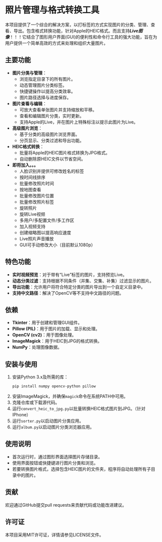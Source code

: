 # 照片管理与格式转换工具

本项目提供了一个综合的解决方案，以打标签的方式实现图片的分类、管理、查看、导出。包含格式转换功能，针对Apple的HEIC格式。而且支持***Live图像***！！！它结合了图形用户界面(GUI)的便利性和命令行工具的强大功能，旨在为用户提供一个简单高效的方式来处理和组织大量图片。

## 主要功能

- **图片分类与管理**：
  - 浏览指定目录下的所有图片。
  - 动态管理图片分类标签。
  - 快捷键操作以提高分类效率。
  - 图片路径选择与进度保存。
- **图片查看与编辑**：
  - 可放大查看单张图片并支持缩放和平移。
  - 查看和编辑图片分类，实时更新。
  - 支持Apple的Live，并在图片上特殊标注以提示此图片为Live。
- **高级图片浏览**：
  - 基于分类的高级图片浏览界面。
  - 分页显示、分类过滤和导出功能。
- **HEIC格式转换**：
  - 批量将Apple的HEIC图片格式转换为JPG格式。
  - 自动删除原HEIC文件以节省空间。
- **即将加入。。。**
  - 人脸识别并提供可修改姓名的标签
  - 按时间线排序
  - 批量修改照片时间
  - 按地图查看
  - 批量修改图片位置
  - 批量修改照片标签
  - 旋转照片
  - 旋转Live视频
  - 多用户/多配置文件/多工作区
  - 加入视频支持
  - 创建缩略图以提高响应速度
  - Live照片声音播放
  - GUI可手动修改大小（目前默认1080p）

## 特色功能

- **实时视频预览**：对于带有“Live”标签的图片，支持预览Live。
- **动态分类过滤**：支持根据不同条件（并集、交集、补集）过滤显示的图片。
- **导出功能**：允许用户将符合特定分类的图片导出到一个自定义目录中。
- **支持中文路径**：解决了OpenCV等不支持中文路径的问题。

## 依赖

- **Tkinter**：用于创建和管理GUI组件。
- **Pillow (PIL)**：用于图片的加载、显示和处理。
- **OpenCV (cv2)**：用于图像处理。
- **ImageMagick**：用于HEIC到JPG的格式转换。
- **NumPy**：处理图像数据。

## 安装与使用

1. 安装Python 3.x及所需的库：
   ```bash
   pip install numpy opencv-python pillow
   ```
2. 安装ImageMagick，并确保`magick`命令在系统PATH中可用。
3. 克隆仓库或下载源代码。
4. 运行`convert_heic_to_jpg.py`以批量转换HEIC格式图片到JPG。（针对IPhone）
5. 运行`sorter.py`以启动图片分类应用。
6. 运行`album.py`以启动图片分类浏览器应用。


## 使用说明

- 首次运行时，通过图形界面选择图片存储目录。
- 使用界面按钮或快捷键进行图片分类和浏览。
- 若要转换图片格式，选择包含HEIC图片的文件夹，程序将自动处理所有子目录中的图片。

## 贡献

欢迎通过GitHub提交pull requests来贡献代码或功能改进建议。

## 许可证

本项目采用MIT许可证，详情请参见LICENSE文件。
